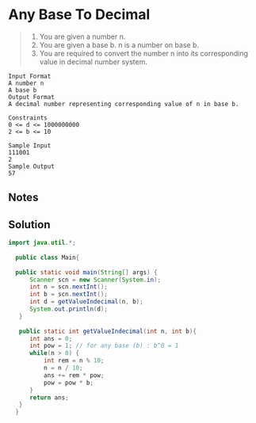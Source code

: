 # Any Base To Decimal

> 1. You are given a number n.
> 2. You are given a base b. n is a number on base b.
> 3. You are required to convert the number n into its corresponding value in decimal number system.


```
Input Format
A number n
A base b
Output Format
A decimal number representing corresponding value of n in base b.

Constraints
0 <= d <= 1000000000
2 <= b <= 10
  
Sample Input
111001
2
Sample Output
57
```
## Notes



## Solution

```java
import java.util.*;
  
  public class Main{
  
  public static void main(String[] args) {
      Scanner scn = new Scanner(System.in);
      int n = scn.nextInt();
      int b = scn.nextInt();
      int d = getValueIndecimal(n, b);
      System.out.println(d);
   }
  
   public static int getValueIndecimal(int n, int b){
      int ans = 0;
      int pow = 1; // for any base (b) : b^0 = 1
      while(n > 0) {
          int rem = n % 10;
          n = n / 10;
          ans += rem * pow;
          pow = pow * b;
      }
      return ans;
   }
  }
```